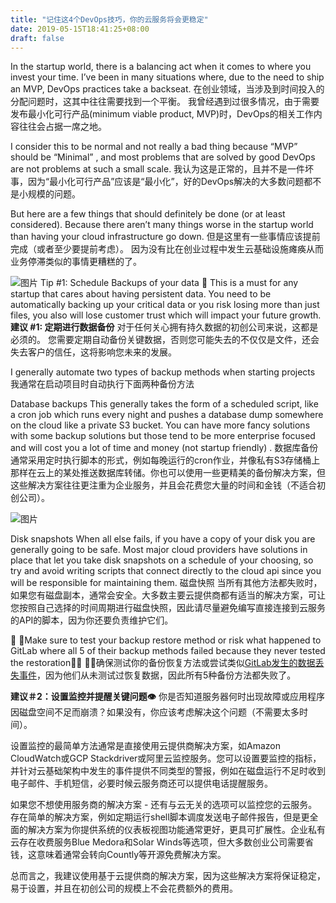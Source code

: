 ```yaml
---
title: "记住这4个DevOps技巧，你的云服务将会更稳定"
date: 2019-05-15T18:41:25+08:00
draft: false
---
```


In the startup world, there is a balancing act when it comes to where you invest your time. I’ve been in many situations where, due to the need to ship an MVP, DevOps practices take a backseat.
在创业领域，当涉及到时间投入的分配问题时，这其中往往需要找到一个平衡。 我曾经遇到过很多情况，由于需要发布最小化可行产品(minimum viable product, MVP)时，DevOps的相关工作内容往往会占据一席之地。

I consider this to be normal and not really a bad thing because “MVP” should be “Minimal” , and most problems that are solved by good DevOps are not problems at such a small scale.
我认为这是正常的，且并不是一件坏事，因为“最小化可行产品”应该是“最小化”，好的DevOps解决的大多数问题都不是小规模的问题。

But here are a few things that should definitely be done (or at least considered). Because there aren’t many things worse in the startup world than having your cloud infrastructure go down.
但是这里有一些事情应该提前完成（或者至少要提前考虑）。 因为没有比在创业过程中发生云基础设施瘫痪从而业务停滞类似的事情更糟糕的了。

![图片](https://uploader.shimo.im/f/YhjErXA812Y7vpvC.png!thumbnail)
Tip #1: Schedule Backups of your data 💾
This is a must for any startup that cares about having persistent data. You need to be automatically backing up your critical data or you risk losing more than just files, you also will lose customer trust which will impact your future growth.
**建议 #1: 定期进行数据备份**
对于任何关心拥有持久数据的初创公司来说，这都是必须的。 您需要定期自动备份关键数据，否则您可能失去的不仅仅是文件，还会失去客户的信任，这将影响您未来的发展。

I generally automate two types of backup methods when starting projects
我通常在启动项目时自动执行下面两种备份方法

Database backups
This generally takes the form of a scheduled script, like a cron job which runs every night and pushes a database dump somewhere on the cloud like a private S3 bucket. You can have more fancy solutions with some backup solutions but those tend to be more enterprise focused and will cost you a lot of time and money (not startup friendly) .
数据库备份
通常采用定时执行脚本的形式，例如每晚运行的cron作业，并像私有S3存储桶上那样在云上的某处推送数据库转储。你也可以使用一些更精美的备份解决方案，但这些解决方案往往更注重为企业服务，并且会花费您大量的时间和金钱（不适合初创公司）。

![图片](https://uploader.shimo.im/f/Kp9S2hh5CHMOa3vI.png!thumbnail)

Disk snapshots
When all else fails, if you have a copy of your disk you are generally going to be safe. Most major cloud providers have solutions in place that let you take disk snapshots on a schedule of your choosing, so try and avoid writing scripts that connect directly to the cloud api since you will be responsible for maintaining them.
磁盘快照
当所有其他方法都失败时，如果您有磁盘副本，通常会安全。大多数主要云提供商都有适当的解决方案，可让您按照自己选择的时间周期进行磁盘快照，因此请尽量避免编写直接连接到云服务的API的脚本，因为你还要负责维护它们。

🚨 🚨Make sure to test your backup restore method or risk what happened to GitLab where all 5 of their backup methods failed because they never tested the restoration🚨🚨
🚨🚨确保测试你的备份恢复方法或尝试类似[GitLab发生的数据丢失事件](https://about.gitlab.com/2017/02/01/gitlab-dot-com-database-incident/)，因为他们从未测试过恢复数据，因此所有5种备份方法都失败了。

**建议＃2：设置监控并提醒关键问题👁️**
你是否知道服务器何时出现故障或应用程序因磁盘空间不足而崩溃？如果没有，你应该考虑解决这个问题（不需要太多时间）。

设置监控的最简单方法通常是直接使用云提供商解决方案，如Amazon CloudWatch或GCP Stackdriver或阿里云监控服务。您可以设置要监控的指标，并针对云基础架构中发生的事件提供不同类型的警报，例如在磁盘运行不足时收到电子邮件、手机短信，必要时候云服务商还可以提供电话提醒服务。

如果您不想使用服务商的解决方案 - 还有与云无关的选项可以监控您的云服务。存在简单的解决方案，例如定期运行shell脚本调度发送电子邮件报告，但是更全面的解决方案为你提供系统的仪表板视图功能通常更好，更具可扩展性。企业私有云存在收费服务Blue Medora和Solar Winds等选项，但大多数创业公司需要省钱，这意味着通常会转向Countly等开源免费解决方案。

总而言之，我建议使用基于云提供商的解决方案，因为这些解决方案将保证稳定，易于设置，并且在初创公司的规模上不会花费额外的费用。









